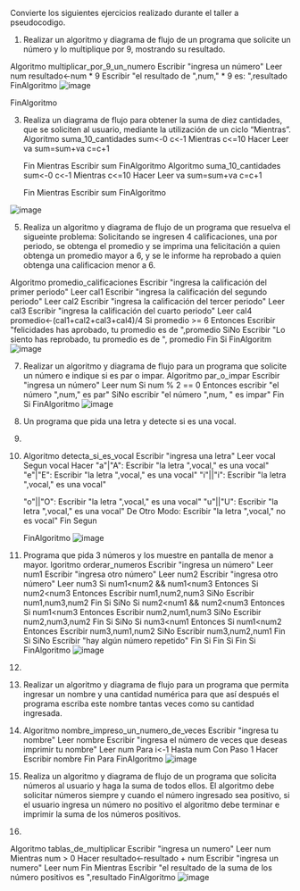 
Convierte los siguientes ejercicios realizado durante el taller a pseudocodigo.

1. Realizar un algoritmo y diagrama de flujo de un programa que solicite un número y lo multiplique por 9, mostrando su resultado.

Algoritmo multiplicar_por_9_un_numero
	Escribir "ingresa un número"
	Leer num
	resultado<-num * 9
	Escribir "el resultado de ",num," * 9 es: ",resultado
	FinAlgoritmo
	![image](https://user-images.githubusercontent.com/101481278/161452979-b98fd86e-b01b-4c8e-9ece-d137e861a2ef.png)

	
FinAlgoritmo

3. Realiza un diagrama de flujo para obtener la suma de diez cantidades, que se soliciten al usuario, mediante la utilización de un ciclo “Mientras”. 
Algoritmo suma_10_cantidades
	sum<-0
	c<-1
	Mientras c<=10 Hacer
	Leer va
	sum=sum+va
	c=c+1

	
	Fin Mientras
	Escribir sum
	FinAlgoritmo
Algoritmo suma_10_cantidades
	sum<-0
	c<-1
	Mientras c<=10 Hacer
	Leer va
	sum=sum+va
	c=c+1

	
	Fin Mientras
	Escribir sum
	FinAlgoritmo

![image](https://user-images.githubusercontent.com/101481278/161453048-69ab41f5-ae01-4327-a021-7c468d5789d0.png)

	

	

5. Realiza un algoritmo y diagrama de flujo de un programa que resuelva el sigueinte problema: Solicitando se ingresen 4 calificaciones, una por periodo, se obtenga el promedio y se imprima una felicitación a quien obtenga un promedio mayor a 6, y se le informe ha reprobado a quien obtenga una calificacion menor a 6.

Algoritmo promedio_calificaciones
Escribir "ingresa la calificación del primer periodo"
Leer cal1
Escribir "ingresa la calificación del segundo periodo"
Leer cal2
Escribir "ingresa la calificación del tercer periodo"
Leer cal3
Escribir "ingresa la calificación del cuarto periodo"
Leer cal4
promedio<-(cal1+cal2+cal3+cal4)/4
Si promedio >= 6 Entonces
Escribir "felicidades has aprobado, tu promedio es de ",promedio
SiNo
Escribir "Lo siento has reprobado, tu promedio es de ", promedio
Fin Si
FinAlgoritm
![image](https://user-images.githubusercontent.com/101481278/161847729-7e1cd87d-c07e-4891-81f1-ae7689b100aa.png)



7. Realizar un algoritmo y diagrama de flujo para un programa que solicite un número e indique si es par o impar.
Algoritmo par_o_impar
	Escribir "ingresa un número"
	Leer num
	Si num % 2 == 0 Entonces
	escribir "el número ",num," es par"
	SiNo
	escribir "el número ",num, " es impar"
	Fin Si
	FinAlgoritmo
	![image](https://user-images.githubusercontent.com/101481278/161847827-5093e757-5222-4fc2-950e-3c804f5c5340.png)


9. Un programa que pida una letra y detecte si es una vocal.
10. 
11. Algoritmo detecta_si_es_vocal
	Escribir "ingresa una letra"
	Leer vocal
	Segun vocal Hacer
	"a"|"A":
	Escribir "la letra ",vocal," es una vocal"
	"e"|"E":
	Escribir "la letra ",vocal," es una vocal"
	"i"||"i":
	Escribir "la letra ",vocal," es una vocal"
	

	
	"o"||"O":
	Escribir "la letra ",vocal," es una vocal"
	"u"||"U":
	Escribir "la letra ",vocal," es una vocal"
	De Otro Modo:
	Escribir "la letra ",vocal," no es vocal"
	Fin Segun
	
	FinAlgoritmo
	![image](https://user-images.githubusercontent.com/101481278/161453267-bbb53a93-9cca-453c-b9d8-6fc49537a670.png)


11. Programa que pida 3 números y los muestre en pantalla de menor a mayor.
lgoritmo orderar_numeros
	Escribir "ingresa un número"
	Leer num1
	Escribir "ingresa otro número"
	Leer num2
	Escribir "ingresa otro número"
	Leer num3
	Si num1<num2 && num1<num3 Entonces
	Si num2<num3 Entonces
	Escribir num1,num2,num3
	SiNo
	Escribir num1,num3,num2
	Fin Si
	SiNo
	Si num2<num1 && num2<num3 Entonces
	Si num1<num3 Entonces
	Escribir num2,num1,num3
	SiNo
	Escribir num2,num3,num2
	Fin Si
	SiNo
	Si num3<num1 Entonces
	Si num1<num2 Entonces
	Escribir num3,num1,num2
	SiNo
	Escribir num3,num2,num1
	Fin Si
	SiNo
	Escribir "hay algún número repetido"
	Fin Si
	Fin Si
	Fin Si
		FinAlgoritmo
		![image](https://user-images.githubusercontent.com/101481278/161848219-8796cc77-9754-4fe4-b125-eee7998e1e52.png)



13. 
14. Realizar un algoritmo y diagrama de flujo para un programa que permita ingresar un nombre y una cantidad numérica para que así después el programa escriba este nombre tantas veces como su cantidad ingresada.
15. Algoritmo nombre_impreso_un_numero_de_veces
	Escribir "ingresa tu nombre"
	Leer nombre
	Escribir "ingresa el número de veces que deseas imprimir tu nombre"
	Leer num
	Para i<-1 Hasta num Con Paso 1 Hacer
	Escribir nombre
	Fin Para
	FinAlgoritmo
	![image](https://user-images.githubusercontent.com/101481278/161453374-2eda7c02-3e44-4379-9eaa-e19f738866c0.png)

	
15. Realiza un algoritmo y diagrama de flujo de un programa que solicita números al usuario y haga la suma de todos ellos. El algoritmo debe solicitar números siempre y cuando el número ingresado sea positivo, si el usuario ingresa un número no positivo el algoritmo debe terminar e imprimir la suma de los números positivos.
16. 
Algoritmo tablas_de_multiplicar
	Escribir "ingresa un numero"
	Leer num
	Mientras num > 0 Hacer
	resultado<-resultado + num
	Escribir "ingresa un numero"
	Leer num
	Fin Mientras
	Escribir "el resultado de la suma de los número positivos es ",resultado
	FinAlgoritmo
![image](https://user-images.githubusercontent.com/101481278/161848300-571aa1d1-9a51-419a-8bc1-54ebd7da8798.png)
